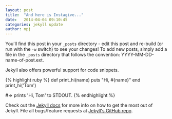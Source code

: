 ```yaml
---
layout: post
title:  "And here is Instagive..."
date:   2014-04-04 09:10:45
categories: jekyll update
author: npj
---
```


You'll find this post in your `_posts` directory - edit this post and re-build (or run with the `-w` switch) to see your changes!
To add new posts, simply add a file in the `_posts` directory that follows the convention: YYYY-MM-DD-name-of-post.ext.

Jekyll also offers powerful support for code snippets.

<!-- more -->

{% highlight ruby %}
def print_hi(name)
  puts "Hi, #{name}"
end
print_hi('Tom')



#=> prints 'Hi, Tom' to STDOUT.
{% endhighlight %}

Check out the [Jekyll docs][jekyll] for more info on how to get the most out of Jekyll. File all bugs/feature requests at [Jekyll's GitHub repo][jekyll-gh].

[jekyll-gh]: https://github.com/mojombo/jekyll
[jekyll]:    http://jekyllrb.com
